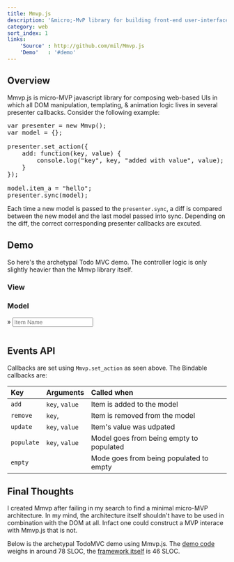 ```yaml
---
title: Mmvp.js
description: '&micro;-MvP library for building front-end user-interfaces.'
category: web
sort_index: 1
links:
    'Source' : http://github.com/mil/Mmvp.js
    'Demo'   : '#demo'
---
```


## Overview
Mmvp.js is micro-MVP javascript library for composing web-based UIs in which all DOM manipulation, templating, &amp; animation logic lives in several presenter callbacks.  Consider the following example:

<pre class='sh_javascript'>
var presenter = new Mmvp();
var model = {};

presenter.set_action({
    add: function(key, value) {
        console.log("key", key, "added with value", value);
    }
});

model.item_a = "hello";
presenter.sync(model);
</pre>

Each time a new model is passed to the `presenter.sync`, a diff is compared between the new model and the last model passed into sync. Depending on the diff, the correct corresponding  presenter callbacks are excuted. 


## Demo
So here's the archetypal Todo MVC demo. The controller logic is only slightly heavier than the Mmvp library itself.


<script type='text/javascript' src='/interfaces/Mmvp.js/demo/underscore.min.js'></script>
<script type='text/javascript' src='/interfaces/Mmvp.js/demo/Mmvp.js'></script>
<script type='text/javascript' src='/interfaces/Mmvp.js/demo/js/todo.js'></script>
<script type='text/javascript' src='/interfaces/Mmvp.js/demo/js/demo_page.js'></script>
<link rel='stylesheet' href='/interfaces/Mmvp.js/demo/css/style.css' />

<section id="demo" class='block'>
  <nav><h3 class='view active'>View</h3><h3 class='model'>Model</h3></nav>
  <section id='switcher'> 
    <section class='view active'>  
      <div id="viewpen"></div>
      <div id='newitem'>
        <span class='hint'>&raquo;</span>
        <input type='text' placeholder='Item Name'>
      </div>
    </section>
    <section class='model'><pre class='brush: js; toolbar: false;'></pre></section>
  </section>
</section>



## Events API
Callbacks are set using `Mmvp.set_action` as seen above. The Bindable callbacks are:

|Key        |Arguments         |Called when |
|:-------   |:-----------------|:-----------------------------------------|
|`add`      | `key`, `value`   | Item is added to the model               |
|`remove`   | `key`,           | Item is removed from the model           |
|`update`   | `key`, `value`   | Item's value was udpated                 |
|`populate` | `key`, `value`   | Model goes from being empty to populated |
|`empty`    |                  | Mode goes from being populated to empty  |

## Final Thoughts
I created Mmvp after failing in my search to find a minimal micro-MVP architecture. In my mind, the architecture itself shouldn't have to be used in combination with the DOM at all. Infact one could construct a MVP interace with Mmvp.js that is not.

Below is the archetypal TodoMVC demo using Mmvp.js. The [demo code]() weighs in around 78 SLOC, the [framework itself]() is 46 SLOC.


